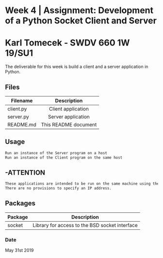 # Week 4 | Assignment: Development of a Python Socket Client and Server
# Karl Tomecek - SWDV 660 1W 19/SU1

The deliverable for this week is build a client and a server application in Python.

## Files


| Filename      | Description                       |
| ------------- |:---------------------------------:|
| client.py     | Client application                |
| server.py     | Server application                |
| README.md     | This README document              |

## Usage

```python
Run an instance of the Server program on a host
Run an instance of the Client program on the same host

```

## -ATTENTION

```diff
These applications are intended to be run on the same machine using the local loopback address.
There are no provisions to specify an IP address.
```

## Packages
| Package       | Description                                    |
| ------------- |:----------------------------------------------:|
| socket        | Library for access to the BSD socket interface |



### Date
May 31st 2019